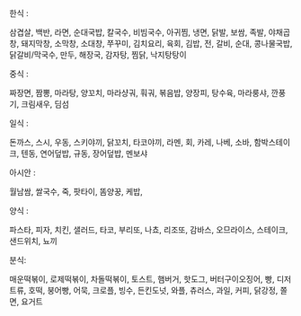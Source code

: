 한식 : 

삼겹살, 백반, 라면, 순대국밥, 칼국수, 비빔국수, 아귀찜, 냉면, 닭발, 보쌈, 족발, 야채곱창, 돼지막창, 소막창, 소대창, 쭈꾸미, 김치요리, 육회, 김밥, 전, 갈비, 순대, 콩나물국밥, 닭갈비/막국수, 만두, 해장국, 감자탕, 찜닭, 낙지탕탕이

중식 :

짜장면, 짬뽕, 마라탕, 양꼬치, 마라샹궈, 훠궈, 볶음밥, 양장피, 탕수육, 마라룽샤, 깐풍기, 크림새우, 딤섬

일식 : 

돈까스, 스시, 우동, 스키야끼, 닭꼬치, 타코야끼, 라멘, 회, 카레, 나베,  소바, 함박스테이크, 텐동, 연어덮밥, 규동, 장어덮밥, 멘보샤

아시안 : 

월남쌈, 쌀국수, 죽, 팟타이, 똠양꿍, 케밥,

양식 : 

파스타, 피자, 치킨, 샐러드, 타코, 부리또, 나쵸, 리조또, 감바스, 오므라이스, 스테이크, 샌드위치,  뇨끼

분식: 

매운떡볶이, 로제떡볶이, 차돌떡볶이, 토스트, 햄버거, 핫도그,  버터구이오징어, 빵, 디저트류, 호떡, 붕어빵, 어묵, 크로플, 빙수, 든킨도넛, 와플, 츄러스, 과일, 커피, 닭강정, 쫄면, 요거트